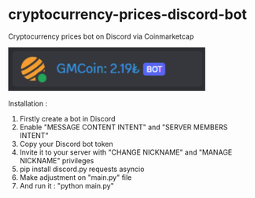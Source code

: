 # cryptocurrency-prices-discord-bot
Cryptocurrency prices bot on Discord via Coinmarketcap

<img src="/bot_preview.jpg" width="400" >

Installation :
1. Firstly create a bot in Discord
2. Enable "MESSAGE CONTENT INTENT" and "SERVER MEMBERS INTENT"
3. Copy your Discord bot token
4. Invite it to your server with "CHANGE NICKNAME" and "MANAGE NICKNAME" privileges
5. pip install discord.py requests asyncio
6. Make adjustment on "main.py" file
7. And run it : "python main.py"
